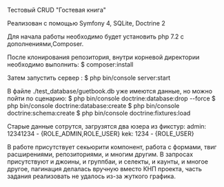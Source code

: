 Тестовый CRUD "Гостевая книга"

Реализован с помощью Symfony 4, SQLite, Doctrine 2

Для начала работы необходимо будет установить php 7.2 c дополнениями,Composer.

После клонирования репозитория, внутри корневой директории необходимо выполнить:
$ composer:install

Затем запустить сервер :
$ php bin/console server:start

В файле ./test_database/guetbook.db уже имеются данные, но можно пойти по сценарию:
$ php bin/console doctrine:database:drop --force
$ php bin/console doctrine:database:create
$ php bin/console doctrine:schema:create
$ php bin/console doctrine:fixtures:load

Старые данные сотрутся, загрузятся два юзера из фикстур:
admin: 12341234 - {ROLE_ADMIN,ROLE_USER}
kek: 1234       - {ROLE_USER}

В работе присутствует секьюрити компонент, работа с формами, твиг расширениями, репозиториями,
и многим другим. В запросах присутствуют и джоины, и группбаи, и селекты, и каунты, и многое другое,
пагинация делалась вручную вместо КНП проекта, часть задания реализовать не удалось из-за
жуткого графика.
